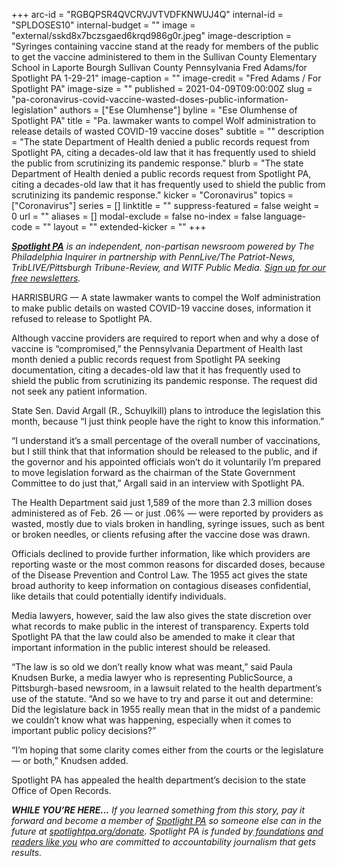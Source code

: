 +++
arc-id = "RGBQPSR4QVCRVJVTVDFKNWUJ4Q"
internal-id = "SPLDOSES10"
internal-budget = ""
image = "external/sskd8x7bczsgaed6krqd986g0r.jpeg"
image-description = "Syringes containing vaccine stand at the ready for members of the public to get the vaccine administered to them in the Sullivan County Elementary School in Laporte Bourgh Sullivan County Pennsylvania     Fred Adams/for Spotlight PA  1-29-21"
image-caption = ""
image-credit = "Fred Adams / For Spotlight PA"
image-size = ""
published = 2021-04-09T09:00:00Z
slug = "pa-coronavirus-covid-vaccine-wasted-doses-public-information-legislation"
authors = ["Ese Olumhense"]
byline = "Ese Olumhense of Spotlight PA"
title = "Pa. lawmaker wants to compel Wolf administration to release details of wasted COVID-19 vaccine doses"
subtitle = ""
description = "The state Department of Health denied a public records request from Spotlight PA, citing a decades-old law that it has frequently used to shield the public from scrutinizing its pandemic response."
blurb = "The state Department of Health denied a public records request from Spotlight PA, citing a decades-old law that it has frequently used to shield the public from scrutinizing its pandemic response."
kicker = "Coronavirus"
topics = ["Coronavirus"]
series = []
linktitle = ""
suppress-featured = false
weight = 0
url = ""
aliases = []
modal-exclude = false
no-index = false
language-code = ""
layout = ""
extended-kicker = ""
+++

<a href="https://lesspage.com/"><i><b>Spotlight PA</b></i></a><i> is an independent, non-partisan newsroom powered by The Philadelphia Inquirer in partnership with PennLive/The Patriot-News, TribLIVE/Pittsburgh Tribune-Review, and WITF Public Media. </i><a href="https://lesspage.com/newsletters"><i>Sign up for our free newsletters</i></a><i>.</i>

HARRISBURG — A state lawmaker wants to compel the Wolf administration to make public details on wasted COVID-19 vaccine doses, information it refused to release to Spotlight PA.

Although vaccine providers are required to report when and why a dose of vaccine is “compromised,” the Pennsylvania Department of Health last month denied a public records request from Spotlight PA seeking documentation, citing a decades-old law that it has frequently used to shield the public from scrutinizing its pandemic response. The request did not seek any patient information.

State Sen. David Argall (R., Schuylkill) plans to introduce the legislation this month, because “I just think people have the right to know this information.”

<script src="https://lesspage.com/embed.js" async></script><div data-spl-embed-version="1" data-spl-src="https://lesspage.com/embeds/newsletter/"></div>

“I understand it’s a small percentage of the overall number of vaccinations, but I still think that that information should be released to the public, and if the governor and his appointed officials won’t do it voluntarily I’m prepared to move legislation forward as the chairman of the State Government Committee to do just that,” Argall said in an interview with Spotlight PA.

The Health Department said just 1,589 of the more than 2.3 million doses administered as of Feb. 26 — or just .06% — were reported by providers as wasted, mostly due to vials broken in handling, syringe issues, such as bent or broken needles, or clients refusing after the vaccine dose was drawn.

Officials declined to provide further information, like which providers are reporting waste or the most common reasons for discarded doses, because of the Disease Prevention and Control Law. The 1955 act gives the state broad authority to keep information on contagious diseases confidential, like details that could potentially identify individuals.

Media lawyers, however, said the law also gives the state discretion over what records to make public in the interest of transparency. Experts told Spotlight PA that the law could also be amended to make it clear that important information in the public interest should be released.

<script src="https://lesspage.com/embed.js" async></script><div data-spl-embed-version="1" data-spl-src="https://lesspage.com/embeds/donate/?teaser_text=If%20you%20learned%20something%20from%20this%20report%2C%20pay%20it%20forward%20and%20become%20a%20member%20of%20Spotlight%20PA%20so%20someone%20else%20can%20in%20the%20future.&cta_text=CLICK%20TO%20CONTRIBUTE&eyebrow_text=WHILE%20YOU'RE%20HERE..."></div>

“The law is so old we don’t really know what was meant,” said Paula Knudsen Burke, a media lawyer who is representing PublicSource, a Pittsburgh-based newsroom, in a lawsuit related to the health department’s use of the statute. “And so we have to try and parse it out and determine: Did the legislature back in 1955 really mean that in the midst of a pandemic we couldn’t know what was happening, especially when it comes to important public policy decisions?”

“I’m hoping that some clarity comes either from the courts or the legislature — or both,” Knudsen added.

Spotlight PA has appealed the health department’s decision to the state Office of Open Records.

<i><b>WHILE YOU’RE HERE...</b></i><i> If you learned something from this story, pay it forward and become a member of </i><a href="https://lesspage.com/"><i>Spotlight PA</i></a><i> so someone else can in the future at </i><a href="http://spotlightpa.org/donate"><i>spotlightpa.org/donate</i></a><i>. Spotlight PA is funded by</i><a href="https://lesspage.com/support"><i> foundations</i></a><i> </i><a href="https://lesspage.com/support"><i>and readers like you</i></a><i> who are committed to accountability journalism that gets results.</i>
